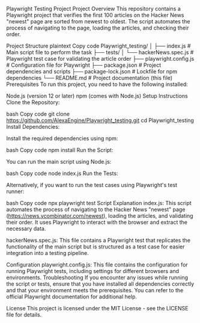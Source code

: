 Playwright Testing Project
Project Overview
This repository contains a Playwright project that verifies the first 100 articles on the Hacker News "newest" page are sorted from newest to oldest. The script automates the process of navigating to the page, loading the articles, and checking their order.

Project Structure
plaintext
Copy code
Playwright_testing/
│
├── index.js              # Main script file to perform the task
├── tests/
│   └── hackerNews.spec.js # Playwright test case for validating the article order
├── playwright.config.js  # Configuration file for Playwright
├── package.json          # Project dependencies and scripts
├── package-lock.json     # Lockfile for npm dependencies
└── README.md             # Project documentation (this file)
Prerequisites
To run this project, you need to have the following installed:

Node.js (version 12 or later)
npm (comes with Node.js)
Setup Instructions
Clone the Repository:

bash
Copy code
git clone https://github.com/AlexaEngine/Playwright_testing.git
cd Playwright_testing
Install Dependencies:

Install the required dependencies using npm:

bash
Copy code
npm install
Run the Script:

You can run the main script using Node.js:

bash
Copy code
node index.js
Run the Tests:

Alternatively, if you want to run the test cases using Playwright's test runner:

bash
Copy code
npx playwright test
Script Explanation
index.js: This script automates the process of navigating to the Hacker News "newest" page (https://news.ycombinator.com/newest), loading the articles, and validating their order. It uses Playwright to interact with the browser and extract the necessary data.

hackerNews.spec.js: This file contains a Playwright test that replicates the functionality of the main script but is structured as a test case for easier integration into a testing pipeline.

Configuration
playwright.config.js: This file contains the configuration for running Playwright tests, including settings for different browsers and environments.
Troubleshooting
If you encounter any issues while running the script or tests, ensure that you have installed all dependencies correctly and that your environment meets the prerequisites. You can refer to the official Playwright documentation for additional help.

License
This project is licensed under the MIT License - see the LICENSE file for details.
